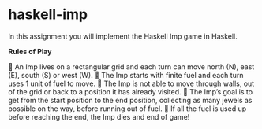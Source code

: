 # haskell-imp

In this assignment you will implement the Haskell Imp game in Haskell.

**Rules of Play**

 An Imp lives on a rectangular grid and each turn can move north (N), east (E), south (S) or west (W).
 The Imp starts with finite fuel and each turn uses 1 unit of fuel to move.
 The Imp is not able to move through walls, out of the grid or back to a position it has already visited.
 The Imp’s goal is to get from the start position to the end position, collecting as many jewels as
possible on the way, before running out of fuel.
 If all the fuel is used up before reaching the end, the Imp dies and end of game!
